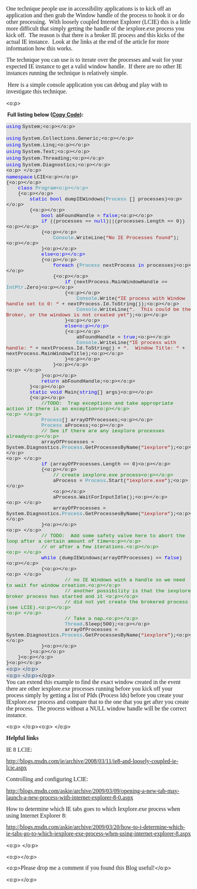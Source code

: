 <p style="MARGIN: 0in 0in 10pt" class=MsoNormal><font size=3 face=Calibri>One technique people use in accessibility applications is to kick off an application and then grab the Window handle of the process to hook it or do other processing.<span style="mso-spacerun: yes">&nbsp; </span>With loosely coupled Internet Explorer (LCIE) this is a little more difficult that simply getting the handle of the iexplore.exe process you kick off.<span style="mso-spacerun: yes">&nbsp; </span>The reason is that there is a broker IE process and this kicks of the actual IE instance.<span style="mso-spacerun: yes">&nbsp; </span>Look at the links at the end of the article for more information how this works.</font></p> <p style="MARGIN: 0in 0in 10pt" class=MsoNormal><font size=3 face=Calibri>The technique you can use is to iterate over the processes and wait for your expected IE instance to get a valid window handle.<span style="mso-spacerun: yes">&nbsp; </span>If there are no other IE instances running the technique is relatively simple.</font></p> <p style="MARGIN: 0in 0in 10pt" class=MsoNormal><?xml:namespace prefix = o ns = "urn:schemas-microsoft-com:office:office" /><o:p><font size=3 face=Calibri>&nbsp;Here is a simple console application you can debug and play with to investigate this technique.</font></o:p></p> 

<o:p>

**&nbsp;Full listing below ([Copy Code](javascript:CopyCode('VBDDcodesection1');)):**<div style="BACKGROUND-COLOR: #e0e0e0" id=VBDDcodesection1> <p style="MARGIN: 0in 0in 0pt" class=MsoNormal>

<span style="FONT-FAMILY: 'Courier New'; COLOR: blue; FONT-SIZE: 10pt">using</span> <span style="FONT-FAMILY: 'Courier New'; FONT-SIZE: 10pt">System;<o:p></o:p></span></p> <p style="MARGIN: 0in 0in 0pt" class=MsoNormal><span style="FONT-FAMILY: 'Courier New'; COLOR: blue; FONT-SIZE: 10pt">using</span> <span style="FONT-FAMILY: 'Courier New'; FONT-SIZE: 10pt">System.Collections.Generic;<o:p></o:p></span></p> <p style="MARGIN: 0in 0in 0pt" class=MsoNormal><span style="FONT-FAMILY: 'Courier New'; COLOR: blue; FONT-SIZE: 10pt">using</span> <span style="FONT-FAMILY: 'Courier New'; FONT-SIZE: 10pt">System.Linq;<o:p></o:p></span></p> <p style="MARGIN: 0in 0in 0pt" class=MsoNormal><span style="FONT-FAMILY: 'Courier New'; COLOR: blue; FONT-SIZE: 10pt">using</span> <span style="FONT-FAMILY: 'Courier New'; FONT-SIZE: 10pt">System.Text;<o:p></o:p></span></p> <p style="MARGIN: 0in 0in 0pt" class=MsoNormal><span style="FONT-FAMILY: 'Courier New'; COLOR: blue; FONT-SIZE: 10pt">using</span> <span style="FONT-FAMILY: 'Courier New'; FONT-SIZE: 10pt">System.Threading;<o:p></o:p></span></p> <p style="MARGIN: 0in 0in 0pt" class=MsoNormal><span style="FONT-FAMILY: 'Courier New'; COLOR: blue; FONT-SIZE: 10pt">using</span> <span style="FONT-FAMILY: 'Courier New'; FONT-SIZE: 10pt">System.Diagnostics;<o:p></o:p></span></p> <p style="MARGIN: 0in 0in 0pt" class=MsoNormal><span style="FONT-FAMILY: 'Courier New'; FONT-SIZE: 10pt"><o:p>&nbsp;</o:p></span></p> <p style="MARGIN: 0in 0in 0pt" class=MsoNormal><span style="FONT-FAMILY: 'Courier New'; COLOR: blue; FONT-SIZE: 10pt">namespace</span> <span style="FONT-FAMILY: 'Courier New'; FONT-SIZE: 10pt">LCIE<o:p></o:p></span></p> <p style="MARGIN: 0in 0in 0pt" class=MsoNormal><span style="FONT-FAMILY: 'Courier New'; FONT-SIZE: 10pt">{<o:p></o:p></span></p> <p style="MARGIN: 0in 0in 0pt" class=MsoNormal><span style="FONT-FAMILY: 'Courier New'; FONT-SIZE: 10pt">&nbsp;&nbsp;&nbsp; <span style="COLOR: blue">class</span> <span style="COLOR: #2b91af">Program<o:p></o:p></span></span></p> <p style="MARGIN: 0in 0in 0pt" class=MsoNormal><span style="FONT-FAMILY: 'Courier New'; FONT-SIZE: 10pt">&nbsp;&nbsp;&nbsp; {<o:p></o:p></span></p> <p style="MARGIN: 0in 0in 0pt" class=MsoNormal><span style="FONT-FAMILY: 'Courier New'; FONT-SIZE: 10pt">&nbsp;&nbsp;&nbsp;&nbsp;&nbsp;&nbsp;&nbsp; <span style="COLOR: blue">static</span> <span style="COLOR: blue">bool</span> dumpIEWindows(<span style="COLOR: #2b91af">Process</span> [] processes)<o:p></o:p></span></p> <p style="MARGIN: 0in 0in 0pt" class=MsoNormal><span style="FONT-FAMILY: 'Courier New'; FONT-SIZE: 10pt">&nbsp;&nbsp;&nbsp;&nbsp;&nbsp;&nbsp;&nbsp; {<o:p></o:p></span></p> <p style="MARGIN: 0in 0in 0pt" class=MsoNormal><span style="FONT-FAMILY: 'Courier New'; FONT-SIZE: 10pt">&nbsp;&nbsp;&nbsp;&nbsp;&nbsp;&nbsp;&nbsp;&nbsp;&nbsp;&nbsp;&nbsp; <span style="COLOR: blue">bool</span> abFoundHandle = <span style="COLOR: blue">false</span>;<o:p></o:p></span></p> <p style="MARGIN: 0in 0in 0pt" class=MsoNormal><span style="FONT-FAMILY: 'Courier New'; FONT-SIZE: 10pt">&nbsp;&nbsp;&nbsp;&nbsp;&nbsp;&nbsp;&nbsp;&nbsp;&nbsp;&nbsp;&nbsp; <span style="COLOR: blue">if</span> ((processes == <span style="COLOR: blue">null</span>)||(processes.Length == 0))<o:p></o:p></span></p> <p style="MARGIN: 0in 0in 0pt" class=MsoNormal><span style="FONT-FAMILY: 'Courier New'; FONT-SIZE: 10pt">&nbsp;&nbsp;&nbsp;&nbsp;&nbsp;&nbsp;&nbsp;&nbsp;&nbsp;&nbsp;&nbsp; {<o:p></o:p></span></p> <p style="MARGIN: 0in 0in 0pt" class=MsoNormal><span style="FONT-FAMILY: 'Courier New'; FONT-SIZE: 10pt">&nbsp;&nbsp;&nbsp;&nbsp;&nbsp; &nbsp;&nbsp;&nbsp;&nbsp;&nbsp;&nbsp;&nbsp;&nbsp;&nbsp;&nbsp;<span style="COLOR: #2b91af">Console</span>.WriteLine(<span style="COLOR: #a31515">&#8220;No IE Processes found&#8221;</span>);<o:p></o:p></span></p> <p style="MARGIN: 0in 0in 0pt" class=MsoNormal><span style="FONT-FAMILY: 'Courier New'; FONT-SIZE: 10pt">&nbsp;&nbsp;&nbsp;&nbsp;&nbsp;&nbsp;&nbsp;&nbsp;&nbsp;&nbsp;&nbsp; }<o:p></o:p></span></p> <p style="MARGIN: 0in 0in 0pt" class=MsoNormal><span style="FONT-FAMILY: 'Courier New'; FONT-SIZE: 10pt">&nbsp;&nbsp;&nbsp;&nbsp;&nbsp;&nbsp;&nbsp;&nbsp;&nbsp;&nbsp;&nbsp; <span style="COLOR: blue">else<o:p></o:p></span></span></p> <p style="MARGIN: 0in 0in 0pt" class=MsoNormal><span style="FONT-FAMILY: 'Courier New'; FONT-SIZE: 10pt">&nbsp;&nbsp;&nbsp;&nbsp;&nbsp;&nbsp;&nbsp;&nbsp;&nbsp;&nbsp;&nbsp; {<o:p></o:p></span></p> <p style="MARGIN: 0in 0in 0pt" class=MsoNormal><span style="FONT-FAMILY: 'Courier New'; FONT-SIZE: 10pt">&nbsp;&nbsp;&nbsp;&nbsp;&nbsp;&nbsp;&nbsp;&nbsp;&nbsp;&nbsp;&nbsp;&nbsp;&nbsp;&nbsp;&nbsp; <span style="COLOR: blue">foreach</span> (<span style="COLOR: #2b91af">Process</span> nextProcess <span style="COLOR: blue">in</span> processes)<o:p></o:p></span></p> <p style="MARGIN: 0in 0in 0pt" class=MsoNormal><span style="FONT-FAMILY: 'Courier New'; FONT-SIZE: 10pt">&nbsp;&nbsp;&nbsp;&nbsp;&nbsp;&nbsp;&nbsp;&nbsp;&nbsp;&nbsp;&nbsp;&nbsp;&nbsp;&nbsp;&nbsp; {<o:p></o:p></span></p> <p style="MARGIN: 0in 0in 0pt" class=MsoNormal><span style="FONT-FAMILY: 'Courier New'; FONT-SIZE: 10pt">&nbsp;&nbsp;&nbsp;&nbsp;&nbsp;&nbsp;&nbsp;&nbsp;&nbsp;&nbsp;&nbsp;&nbsp;&nbsp;&nbsp;&nbsp;&nbsp;&nbsp;&nbsp;&nbsp; <span style="COLOR: blue">if</span> (nextProcess.MainWindowHandle == <span style="COLOR: #2b91af">IntPtr</span>.Zero)<o:p></o:p></span></p> <p style="MARGIN: 0in 0in 0pt" class=MsoNormal><span style="FONT-FAMILY: 'Courier New'; FONT-SIZE: 10pt">&nbsp;&nbsp;&nbsp;&nbsp;&nbsp;&nbsp;&nbsp;&nbsp;&nbsp;&nbsp;&nbsp;&nbsp;&nbsp;&nbsp;&nbsp;&nbsp;&nbsp;&nbsp;&nbsp; {<o:p></o:p></span></p> <p style="MARGIN: 0in 0in 0pt" class=MsoNormal><span style="FONT-FAMILY: 'Courier New'; FONT-SIZE: 10pt">&nbsp;&nbsp;&nbsp;&nbsp;&nbsp;&nbsp;&nbsp;&nbsp;&nbsp;&nbsp;&nbsp;&nbsp;&nbsp;&nbsp;&nbsp;&nbsp;&nbsp;&nbsp;&nbsp;&nbsp;&nbsp;&nbsp;&nbsp; <span style="COLOR: #2b91af">Console</span>.Write(<span style="COLOR: #a31515">&#8220;IE process with Window handle set to 0: &#8220;</span> + nextProcess.Id.ToString());<o:p></o:p></span></p> <p style="MARGIN: 0in 0in 0pt" class=MsoNormal><span style="FONT-FAMILY: 'Courier New'; FONT-SIZE: 10pt">&nbsp;&nbsp;&nbsp;&nbsp;&nbsp;&nbsp;&nbsp;&nbsp;&nbsp;&nbsp;&nbsp;&nbsp;&nbsp;&nbsp;&nbsp;&nbsp;&nbsp;&nbsp;&nbsp;&nbsp;&nbsp;&nbsp;&nbsp; <span style="COLOR: #2b91af">Console</span>.WriteLine(<span style="COLOR: #a31515">&#8220;.&nbsp; This could be the Broker, or the windows is not created yet&#8221;</span>);<o:p></o:p></span></p> <p style="MARGIN: 0in 0in 0pt" class=MsoNormal><span style="FONT-FAMILY: 'Courier New'; FONT-SIZE: 10pt">&nbsp;&nbsp;&nbsp;&nbsp;&nbsp;&nbsp;&nbsp;&nbsp;&nbsp;&nbsp;&nbsp;&nbsp;&nbsp; &nbsp;&nbsp;&nbsp;&nbsp;&nbsp;&nbsp;}<o:p></o:p></span></p> <p style="MARGIN: 0in 0in 0pt" class=MsoNormal><span style="FONT-FAMILY: 'Courier New'; FONT-SIZE: 10pt">&nbsp;&nbsp;&nbsp;&nbsp;&nbsp;&nbsp;&nbsp;&nbsp;&nbsp;&nbsp;&nbsp;&nbsp;&nbsp;&nbsp;&nbsp;&nbsp;&nbsp;&nbsp;&nbsp; <span style="COLOR: blue">else<o:p></o:p></span></span></p> <p style="MARGIN: 0in 0in 0pt" class=MsoNormal><span style="FONT-FAMILY: 'Courier New'; FONT-SIZE: 10pt">&nbsp;&nbsp;&nbsp;&nbsp;&nbsp;&nbsp;&nbsp;&nbsp;&nbsp;&nbsp;&nbsp;&nbsp;&nbsp;&nbsp;&nbsp;&nbsp;&nbsp;&nbsp;&nbsp; {<o:p></o:p></span></p> <p style="MARGIN: 0in 0in 0pt" class=MsoNormal><span style="FONT-FAMILY: 'Courier New'; FONT-SIZE: 10pt">&nbsp;&nbsp;&nbsp;&nbsp;&nbsp;&nbsp;&nbsp;&nbsp;&nbsp;&nbsp;&nbsp;&nbsp;&nbsp;&nbsp;&nbsp;&nbsp;&nbsp;&nbsp;&nbsp;&nbsp;&nbsp;&nbsp;&nbsp; abFoundHandle = <span style="COLOR: blue">true</span>;<o:p></o:p></span></p> <p style="MARGIN: 0in 0in 0pt" class=MsoNormal><span style="FONT-FAMILY: 'Courier New'; FONT-SIZE: 10pt">&nbsp;&nbsp;&nbsp;&nbsp;&nbsp;&nbsp;&nbsp;&nbsp;&nbsp;&nbsp;&nbsp;&nbsp;&nbsp;&nbsp;&nbsp;&nbsp;&nbsp;&nbsp;&nbsp;&nbsp;&nbsp;&nbsp;&nbsp; <span style="COLOR: #2b91af">Console</span>.WriteLine(<span style="COLOR: #a31515">&#8220;IE process with handle: &#8220;</span> + nextProcess.Id.ToString() + <span style="COLOR: #a31515">&#8220;.&nbsp; Window Title: &#8220;</span> + nextProcess.MainWindowTitle);<o:p></o:p></span></p> <p style="MARGIN: 0in 0in 0pt" class=MsoNormal><span style="FONT-FAMILY: 'Courier New'; FONT-SIZE: 10pt">&nbsp;&nbsp;&nbsp; &nbsp;&nbsp;&nbsp;&nbsp;&nbsp;&nbsp;&nbsp;&nbsp;&nbsp;&nbsp;&nbsp;&nbsp;&nbsp;&nbsp;&nbsp;&nbsp;}<o:p></o:p></span></p> <p style="MARGIN: 0in 0in 0pt" class=MsoNormal><span style="FONT-FAMILY: 'Courier New'; FONT-SIZE: 10pt">&nbsp;&nbsp;&nbsp;&nbsp;&nbsp;&nbsp;&nbsp;&nbsp;&nbsp;&nbsp;&nbsp;&nbsp;&nbsp;&nbsp;&nbsp; }<o:p></o:p></span></p> <p style="MARGIN: 0in 0in 0pt" class=MsoNormal><span style="FONT-FAMILY: 'Courier New'; FONT-SIZE: 10pt"><o:p>&nbsp;</o:p></span></p> <p style="MARGIN: 0in 0in 0pt" class=MsoNormal><span style="FONT-FAMILY: 'Courier New'; FONT-SIZE: 10pt">&nbsp;&nbsp;&nbsp;&nbsp;&nbsp;&nbsp;&nbsp;&nbsp;&nbsp;&nbsp;&nbsp; }<o:p></o:p></span></p> <p style="MARGIN: 0in 0in 0pt" class=MsoNormal><span style="FONT-FAMILY: 'Courier New'; FONT-SIZE: 10pt">&nbsp;&nbsp;&nbsp;&nbsp;&nbsp;&nbsp;&nbsp;&nbsp;&nbsp;&nbsp;&nbsp; <span style="COLOR: blue">return</span> abFoundHandle;<o:p></o:p></span></p> <p style="MARGIN: 0in 0in 0pt" class=MsoNormal><span style="FONT-FAMILY: 'Courier New'; FONT-SIZE: 10pt">&nbsp;&nbsp;&nbsp;&nbsp;&nbsp;&nbsp;&nbsp; }<o:p></o:p></span></p> <p style="MARGIN: 0in 0in 0pt" class=MsoNormal><span style="FONT-FAMILY: 'Courier New'; FONT-SIZE: 10pt">&nbsp;&nbsp;&nbsp;&nbsp;&nbsp;&nbsp;&nbsp; <span style="COLOR: blue">static</span> <span style="COLOR: blue">void</span> Main(<span style="COLOR: blue">string</span>[] args)<o:p></o:p></span></p> <p style="MARGIN: 0in 0in 0pt" class=MsoNormal><span style="FONT-FAMILY: 'Courier New'; FONT-SIZE: 10pt">&nbsp;&nbsp;&nbsp;&nbsp;&nbsp;&nbsp;&nbsp; {<o:p></o:p></span></p> <p style="MARGIN: 0in 0in 0pt" class=MsoNormal><span style="FONT-FAMILY: 'Courier New'; FONT-SIZE: 10pt">&nbsp;&nbsp;&nbsp;&nbsp;&nbsp;&nbsp;&nbsp;&nbsp;&nbsp;&nbsp;&nbsp; <span style="COLOR: green">//TODO:&nbsp; Trap exceptions and take appropriate action if there is an exception<o:p></o:p></span></span></p> <p style="MARGIN: 0in 0in 0pt" class=MsoNormal><span style="FONT-FAMILY: 'Courier New'; COLOR: green; FONT-SIZE: 10pt"><o:p>&nbsp;</o:p></span></p> <p style="MARGIN: 0in 0in 0pt" class=MsoNormal><span style="FONT-FAMILY: 'Courier New'; FONT-SIZE: 10pt">&nbsp;&nbsp;&nbsp;&nbsp;&nbsp;&nbsp;&nbsp;&nbsp;&nbsp;&nbsp;&nbsp; <span style="COLOR: #2b91af">Process</span>[] arrayOfProcesses;<o:p></o:p></span></p> <p style="MARGIN: 0in 0in 0pt" class=MsoNormal><span style="FONT-FAMILY: 'Courier New'; FONT-SIZE: 10pt">&nbsp;&nbsp;&nbsp;&nbsp;&nbsp;&nbsp;&nbsp;&nbsp;&nbsp;&nbsp;&nbsp; <span style="COLOR: #2b91af">Process</span> aProcess;<o:p></o:p></span></p> <p style="MARGIN: 0in 0in 0pt" class=MsoNormal><span style="FONT-FAMILY: 'Courier New'; FONT-SIZE: 10pt">&nbsp;&nbsp;&nbsp;&nbsp;&nbsp;&nbsp;&nbsp;&nbsp;&nbsp;&nbsp;&nbsp; <span style="COLOR: green">// See if there are any iexplore processes already<o:p></o:p></span></span></p> <p style="MARGIN: 0in 0in 0pt" class=MsoNormal><span style="FONT-FAMILY: 'Courier New'; FONT-SIZE: 10pt">&nbsp;&nbsp;&nbsp;&nbsp;&nbsp;&nbsp;&nbsp;&nbsp;&nbsp;&nbsp;&nbsp; arrayOfProcesses = System.Diagnostics.<span style="COLOR: #2b91af">Process</span>.GetProcessesByName(<span style="COLOR: #a31515">&#8220;iexplore&#8221;</span>);<o:p></o:p></span></p> <p style="MARGIN: 0in 0in 0pt" class=MsoNormal><span style="FONT-FAMILY: 'Courier New'; FONT-SIZE: 10pt"><o:p>&nbsp;</o:p></span></p> <p style="MARGIN: 0in 0in 0pt" class=MsoNormal><span style="FONT-FAMILY: 'Courier New'; FONT-SIZE: 10pt">&nbsp;&nbsp;&nbsp;&nbsp;&nbsp;&nbsp;&nbsp;&nbsp;&nbsp;&nbsp;&nbsp; <span style="COLOR: blue">if</span> (arrayOfProcesses.Length == 0)<o:p></o:p></span></p> <p style="MARGIN: 0in 0in 0pt" class=MsoNormal><span style="FONT-FAMILY: 'Courier New'; FONT-SIZE: 10pt">&nbsp;&nbsp;&nbsp;&nbsp;&nbsp; &nbsp;&nbsp;&nbsp;&nbsp;&nbsp;&nbsp;{<o:p></o:p></span></p> <p style="MARGIN: 0in 0in 0pt" class=MsoNormal><span style="FONT-FAMILY: 'Courier New'; FONT-SIZE: 10pt">&nbsp;&nbsp;&nbsp;&nbsp;&nbsp;&nbsp;&nbsp;&nbsp;&nbsp;&nbsp;&nbsp;&nbsp;&nbsp;&nbsp;&nbsp; <span style="COLOR: green">// create iexplore.exe process<o:p></o:p></span></span></p> <p style="MARGIN: 0in 0in 0pt" class=MsoNormal><span style="FONT-FAMILY: 'Courier New'; FONT-SIZE: 10pt">&nbsp;&nbsp;&nbsp;&nbsp;&nbsp;&nbsp;&nbsp;&nbsp;&nbsp;&nbsp;&nbsp;&nbsp;&nbsp;&nbsp;&nbsp; aProcess = <span style="COLOR: #2b91af">Process</span>.Start(<span style="COLOR: #a31515">&#8220;iexplore.exe&#8221;</span>);<o:p></o:p></span></p> <p style="MARGIN: 0in 0in 0pt" class=MsoNormal><span style="FONT-FAMILY: 'Courier New'; FONT-SIZE: 10pt">&nbsp;&nbsp;&nbsp;&nbsp;&nbsp;&nbsp;&nbsp;&nbsp;&nbsp;&nbsp;&nbsp;&nbsp;&nbsp;&nbsp;&nbsp; <o:p></o:p></span></p> <p style="MARGIN: 0in 0in 0pt" class=MsoNormal><span style="FONT-FAMILY: 'Courier New'; FONT-SIZE: 10pt">&nbsp;&nbsp;&nbsp;&nbsp;&nbsp;&nbsp;&nbsp;&nbsp;&nbsp;&nbsp;&nbsp;&nbsp;&nbsp;&nbsp;&nbsp; aProcess.WaitForInputIdle();<o:p></o:p></span></p> <p style="MARGIN: 0in 0in 0pt" class=MsoNormal><span style="FONT-FAMILY: 'Courier New'; FONT-SIZE: 10pt"><o:p>&nbsp;</o:p></span></p> <p style="MARGIN: 0in 0in 0pt" class=MsoNormal><span style="FONT-FAMILY: 'Courier New'; FONT-SIZE: 10pt">&nbsp;&nbsp;&nbsp;&nbsp;&nbsp;&nbsp;&nbsp;&nbsp;&nbsp;&nbsp;&nbsp;&nbsp;&nbsp;&nbsp;&nbsp; arrayOfProcesses = System.Diagnostics.<span style="COLOR: #2b91af">Process</span>.GetProcessesByName(<span style="COLOR: #a31515">&#8220;iexplore&#8221;</span>);<o:p></o:p></span></p> <p style="MARGIN: 0in 0in 0pt" class=MsoNormal><span style="FONT-FAMILY: 'Courier New'; FONT-SIZE: 10pt">&nbsp;&nbsp;&nbsp;&nbsp;&nbsp;&nbsp;&nbsp;&nbsp;&nbsp;&nbsp;&nbsp; }<o:p></o:p></span></p> <p style="MARGIN: 0in 0in 0pt" class=MsoNormal><span style="FONT-FAMILY: 'Courier New'; FONT-SIZE: 10pt"><o:p>&nbsp;</o:p></span></p> <p style="MARGIN: 0in 0in 0pt" class=MsoNormal><span style="FONT-FAMILY: 'Courier New'; FONT-SIZE: 10pt">&nbsp;&nbsp;&nbsp;&nbsp;&nbsp;&nbsp;&nbsp;&nbsp;&nbsp;&nbsp;&nbsp; <span style="COLOR: green">// TODO:&nbsp; Add some safety valve here to abort the loop after a certain amount of time<o:p></o:p></span></span></p> <p style="MARGIN: 0in 0in 0pt" class=MsoNormal><span style="FONT-FAMILY: 'Courier New'; FONT-SIZE: 10pt">&nbsp;&nbsp;&nbsp;&nbsp;&nbsp;&nbsp;&nbsp;&nbsp;&nbsp;&nbsp;&nbsp; <span style="COLOR: green">// or after a few iterations.<o:p></o:p></span></span></p> <p style="MARGIN: 0in 0in 0pt" class=MsoNormal><span style="FONT-FAMILY: 'Courier New'; COLOR: green; FONT-SIZE: 10pt"><o:p>&nbsp;</o:p></span></p> <p style="MARGIN: 0in 0in 0pt" class=MsoNormal><span style="FONT-FAMILY: 'Courier New'; FONT-SIZE: 10pt">&nbsp;&nbsp;&nbsp;&nbsp;&nbsp;&nbsp;&nbsp;&nbsp;&nbsp;&nbsp;&nbsp; <span style="COLOR: blue">while</span> (dumpIEWindows(arrayOfProcesses) == <span style="COLOR: blue">false</span>)<o:p></o:p></span></p> <p style="MARGIN: 0in 0in 0pt" class=MsoNormal><span style="FONT-FAMILY: 'Courier New'; FONT-SIZE: 10pt">&nbsp;&nbsp;&nbsp;&nbsp;&nbsp; &nbsp;&nbsp;&nbsp;&nbsp;&nbsp;&nbsp;{<o:p></o:p></span></p> <p style="MARGIN: 0in 0in 0pt" class=MsoNormal><span style="FONT-FAMILY: 'Courier New'; FONT-SIZE: 10pt"><o:p>&nbsp;</o:p></span></p> <p style="MARGIN: 0in 0in 0pt" class=MsoNormal><span style="FONT-FAMILY: 'Courier New'; FONT-SIZE: 10pt">&nbsp;&nbsp;&nbsp;&nbsp;&nbsp;&nbsp;&nbsp;&nbsp;&nbsp;&nbsp;&nbsp;&nbsp;&nbsp;&nbsp;&nbsp;&nbsp;&nbsp;&nbsp;&nbsp; <span style="COLOR: green">// no IE Windows with a handle so we need to wait for window creation.<o:p></o:p></span></span></p> <p style="MARGIN: 0in 0in 0pt" class=MsoNormal><span style="FONT-FAMILY: 'Courier New'; FONT-SIZE: 10pt">&nbsp;&nbsp;&nbsp;&nbsp;&nbsp;&nbsp;&nbsp;&nbsp;&nbsp;&nbsp;&nbsp;&nbsp;&nbsp;&nbsp;&nbsp;&nbsp;&nbsp;&nbsp;&nbsp; <span style="COLOR: green">// another possibility is that the iexplore broker process has started and it <o:p></o:p></span></span></p> <p style="MARGIN: 0in 0in 0pt" class=MsoNormal><span style="FONT-FAMILY: 'Courier New'; FONT-SIZE: 10pt">&nbsp;&nbsp;&nbsp;&nbsp;&nbsp;&nbsp;&nbsp;&nbsp;&nbsp;&nbsp;&nbsp;&nbsp;&nbsp;&nbsp;&nbsp;&nbsp;&nbsp;&nbsp;&nbsp; <span style="COLOR: green">// did not yet create the brokered process (see LCIE).<o:p></o:p></span></span></p> <p style="MARGIN: 0in 0in 0pt" class=MsoNormal><span style="FONT-FAMILY: 'Courier New'; COLOR: green; FONT-SIZE: 10pt"><o:p>&nbsp;</o:p></span></p> <p style="MARGIN: 0in 0in 0pt" class=MsoNormal><span style="FONT-FAMILY: 'Courier New'; FONT-SIZE: 10pt">&nbsp;&nbsp;&nbsp;&nbsp;&nbsp;&nbsp;&nbsp;&nbsp;&nbsp;&nbsp;&nbsp;&nbsp;&nbsp;&nbsp;&nbsp;&nbsp;&nbsp;&nbsp;&nbsp; <span style="COLOR: green">// Take a nap&#8230;<o:p></o:p></span></span></p> <p style="MARGIN: 0in 0in 0pt" class=MsoNormal><span style="FONT-FAMILY: 'Courier New'; FONT-SIZE: 10pt">&nbsp;&nbsp;&nbsp;&nbsp;&nbsp;&nbsp;&nbsp;&nbsp;&nbsp;&nbsp;&nbsp;&nbsp;&nbsp;&nbsp;&nbsp;&nbsp;&nbsp;&nbsp;&nbsp; <span style="COLOR: #2b91af">Thread</span>.Sleep(500);<o:p></o:p></span></p> <p style="MARGIN: 0in 0in 0pt" class=MsoNormal><span style="FONT-FAMILY: 'Courier New'; FONT-SIZE: 10pt">&nbsp;&nbsp;&nbsp;&nbsp;&nbsp;&nbsp;&nbsp;&nbsp;&nbsp;&nbsp;&nbsp;&nbsp;&nbsp;&nbsp;&nbsp;&nbsp;&nbsp;&nbsp;&nbsp; arrayOfProcesses = System.Diagnostics.<span style="COLOR: #2b91af">Process</span>.GetProcessesByName(<span style="COLOR: #a31515">&#8220;iexplore&#8221;</span>);<o:p></o:p></span></p> <p style="MARGIN: 0in 0in 0pt" class=MsoNormal><span style="FONT-FAMILY: 'Courier New'; FONT-SIZE: 10pt">&nbsp;&nbsp;&nbsp;&nbsp;&nbsp;&nbsp;&nbsp;&nbsp;&nbsp;&nbsp;&nbsp; }<o:p></o:p></span></p> <p style="MARGIN: 0in 0in 0pt" class=MsoNormal><span style="FONT-FAMILY: 'Courier New'; FONT-SIZE: 10pt">&nbsp;&nbsp;&nbsp;&nbsp;&nbsp;&nbsp;&nbsp; }<o:p></o:p></span></p> <p style="MARGIN: 0in 0in 0pt" class=MsoNormal><span style="FONT-FAMILY: 'Courier New'; FONT-SIZE: 10pt">&nbsp;&nbsp;&nbsp; }<o:p></o:p></span></p> <p style="MARGIN: 0in 0in 0pt" class=MsoNormal><span style="FONT-FAMILY: 'Courier New'; FONT-SIZE: 10pt">}<o:p></o:p></span></p> <p style="MARGIN: 0in 0in 0pt" class=MsoNormal><span style="COLOR: #1f497d"><o:p><font size=3 face=Calibri>&nbsp;</font></o:p></span></p> <p style="MARGIN: 0in 0in 0pt" class=MsoNormal><span style="COLOR: #1f497d"><o:p><font size=3 face=Calibri>&nbsp;</font></o:p></span></o:p></p> </div> <p style="MARGIN: 0in 0in 10pt" class=MsoNormal><font size=3 face=Calibri>You can extend this example to find the exact window created in the event there are other iexplore.exe processes running before you kick off your process simply by getting a list of PIds (Process Ids) before you create your IExplore.exe process and compare that to the one that you get after you create the process.<span style="mso-spacerun: yes">&nbsp; </span>The process without a NULL window handle will be the correct instance.</font></p> <p style="MARGIN: 0in 0in 10pt" class=MsoNormal><o:p><font size=3 face=Calibri>&nbsp;</font></o:p><o:p><font size=3 face=Calibri>&nbsp;</font></o:p></p> <p style="MARGIN: 0in 0in 10pt" class=MsoNormal><font size=3 face=Calibri>**Helpful links**</font></p> <p style="MARGIN: 0in 0in 10pt" class=MsoNormal><font size=3 face=Calibri>IE 8 LCIE:</font></p> <p style="MARGIN: 0in 0in 10pt" class=MsoNormal><a href="http://blogs.msdn.com/ie/archive/2008/03/11/ie8-and-loosely-coupled-ie-lcie.aspx" mce_href="http://blogs.msdn.com/ie/archive/2008/03/11/ie8-and-loosely-coupled-ie-lcie.aspx"><font size=3 face=Calibri>http://blogs.msdn.com/ie/archive/2008/03/11/ie8-and-loosely-coupled-ie-lcie.aspx</font></a></p> <p style="MARGIN: 0in 0in 10pt" class=MsoNormal><font size=3 face=Calibri>Controlling and configuring LCIE:</font></p> <p style="MARGIN: 0in 0in 10pt" class=MsoNormal><a href="http://blogs.msdn.com/askie/archive/2009/03/09/opening-a-new-tab-may-launch-a-new-process-with-internet-explorer-8-0.aspx" mce_href="http://blogs.msdn.com/askie/archive/2009/03/09/opening-a-new-tab-may-launch-a-new-process-with-internet-explorer-8-0.aspx"><font size=3 face=Calibri>http://blogs.msdn.com/askie/archive/2009/03/09/opening-a-new-tab-may-launch-a-new-process-with-internet-explorer-8-0.aspx</font></a></p> <p style="MARGIN: 0in 0in 10pt" class=MsoNormal><font size=3 face=Calibri>How to determine which IE tabs goes to which Iexplore.exe process when using Internet Explorer 8:</font></p> <p style="MARGIN: 0in 0in 10pt" class=MsoNormal><a href="http://blogs.msdn.com/askie/archive/2009/03/20/how-to-i-determine-which-ie-tabs-go-to-which-iexplore-exe-process-when-using-internet-explorer-8.aspx" mce_href="http://blogs.msdn.com/askie/archive/2009/03/20/how-to-i-determine-which-ie-tabs-go-to-which-iexplore-exe-process-when-using-internet-explorer-8.aspx"><font size=3 face=Calibri>http://blogs.msdn.com/askie/archive/2009/03/20/how-to-i-determine-which-ie-tabs-go-to-which-iexplore-exe-process-when-using-internet-explorer-8.aspx</font></a></p> <p style="MARGIN: 0in 0in 10pt" class=MsoNormal><o:p><font size=3 face=Calibri>&nbsp;</font></o:p></p> <p style="MARGIN: 0in 0in 10pt" class=MsoNormal><o:p><font size=3 face=Calibri></font></o:p>&nbsp;</p> <p style="MARGIN: 0in 0in 10pt" class=MsoNormal><o:p><font size=3 face=Calibri>Please drop me a comment if you found this Blog useful!</font></o:p></p> <p style="MARGIN: 0in 0in 10pt" class=MsoNormal><o:p><font size=3 face=Calibri></font></o:p>&nbsp;</p>